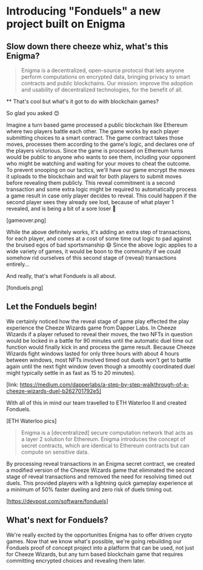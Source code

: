 # Introducing "Fonduels" a new project built on Enigma

## Slow down there cheeze whiz, what's this Enigma?

> Enigma is a decentralized, open-source protocol that lets anyone perform computations on encrypted data, bringing privacy to smart contracts and public blockchains. Our mission: improve the adoption and usability of decentralized technologies, for the benefit of all.

** That's cool but what's it got to do with blockchain games?

So glad you asked 😊

Imagine a turn based game processed a public blockchain like Ethereum where two players battle each other. The game works by each player submitting choices to a smart contract. The game contract takes those moves, processes them according to the game's logic, and declares one of the players victorious. Since the game is processed on Ethereum turns would be public to anyone who wants to see them, including your opponent who might be watching and waiting for your moves to cheat the outcome. To prevent snooping on our tactics, we'll have our game encrypt the moves it uploads to the blockchain and wait for both players to submit moves before revealing them publicly. This reveal commitment is a second transaction and some extra logic might be required to automatically process a game result in case only player decides to reveal. This could happen if the second player sees they already see lost, because of what player 1 revealed, and is being a bit of a sore loser 🥊 

[gameover.png]

While the above definitely works, it's adding an extra step of transactions, for each player, and comes at a cost of some time out logic to pad against the bruised egos of bad sportsmanship 😄 Since the above logic applies to a wide variety of games, it would be boon to the community if we could somehow rid ourselves of this second stage of (reveal) transactions entirely...

And really, that's what Fonduels is all about.

[fonduels.png]

## Let the Fonduels begin!

We certainly noticed how the reveal stage of game play effected the play experience the Cheeze Wizards game from Dapper Labs. In Cheeze Wizards if a player refused to reveal their moves, the two NFTs in question would be locked in a battle for 90 minutes until the automatic duel time out function would finally kick in and process the game result. Because Cheeze Wizards fight windows lasted for only three hours with about 4 hours between windows, most NFTs involved timed out duels won't get to battle again until the next fight window (even though a smoothly coordinated duel might typically settle in as fast as 15 to 20 minutes).

[link: https://medium.com/dapperlabs/a-step-by-step-walkthrough-of-a-cheeze-wizards-duel-b262701792e5]

With all of this in mind our team travelled to ETH Waterloo II and created Fonduels. 

[ETH Waterloo pics]

> Enigma is a [decentralized] secure computation network that acts as a layer 2 solution for Ethereum. Enigma introduces the concept of secret contracts, which are identical to Ethereum contracts but can compute on sensitive data.

By processing reveal transactions in an Enigma secret contract, we created a modified version of the Cheeze Wizards game that eliminated the second stage of reveal transactions and removed the need for resolving timed out duels. This provided players with a lightning quick gameplay experience at a minimum of 50% faster dueling and zero risk of duels timing out.

[https://devpost.com/software/fonduels]

## What's next for Fonduels?

We're really excited by the opportunities Enigma has to offer driven crypto games. Now that we know what's possible, we're going rebuilding our Fonduels proof of concept project into a platform that can be used, not just for Cheeze Wizards, but any turn based blockchain game that requires committing encrypted choices and revealing them later.

 



